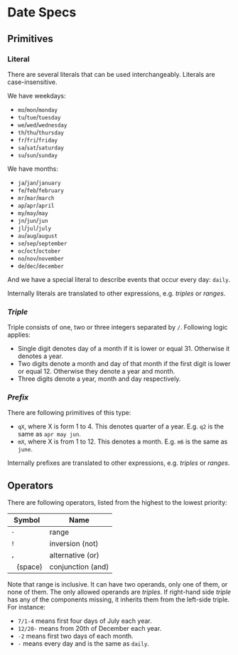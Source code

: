 # Date Specs

## Primitives

### Literal

There are several literals that can be used interchangeably. Literals are case-insensitive.

We have weekdays:

* `mo`/`mon`/`monday`
* `tu`/`tue`/`tuesday`
* `we`/`wed`/`wednesday`
* `th`/`thu`/`thursday`
* `fr`/`fri`/`friday`
* `sa`/`sat`/`saturday`
* `su`/`sun`/`sunday`

We have months:

* `ja`/`jan`/`january`
* `fe`/`feb`/`february`
* `mr`/`mar`/`march`
* `ap`/`apr`/`april`
* `my`/`may`/`may`
* `jn`/`jun`/`jun`
* `jl`/`jul`/`july`
* `au`/`aug`/`august`
* `se`/`sep`/`september`
* `oc`/`oct`/`october`
* `no`/`nov`/`november`
* `de`/`dec`/`december`

And we have a special literal to describe events that occur every day: `daily`.

Internally literals are translated to other expressions, e.g. *triples* or *ranges*.

### *Triple*

Triple consists of one, two or three integers separated by `/`. Following logic applies:

- Single digit denotes day of a month if it is lower or equal 31. Otherwise it denotes a year.
- Two digits denote a month and day of that month if the first digit is lower or equal 12. Otherwise they denote a year and month.
- Three digits denote a year, month and day respectively.


### *Prefix*

There are following primitives of this type:

- `qX`, where X is form 1 to 4. This denotes quarter of a year. E.g. `q2` is the same as `apr may jun`.
- `mX`, where X is from 1 to 12. This denotes a month. E.g. `m6` is the same as `june`.

Internally prefixes are translated to other expressions, e.g. *triples* or *ranges*.


## Operators

There are following operators, listed from the highest to the lowest priority:

| Symbol   | Name |
| -------- | ---- |
| `-`      | range |
| `!`      | inversion (not) |
| `,`      | alternative (or) |
| ` ` (space) | conjunction (and) |

Note that range is inclusive. It can have two operands, only one of them, or none of them. The only allowed operands are *triples*. If right-hand side *triple* has any of the components missing, it inherits them from the left-side triple. For instance:

- `7/1-4` means first four days of July each year.
- `12/20-` means from 20th of December each year.
- `-2` means first two days of each month.
- `-` means every day and is the same as `daily`.

